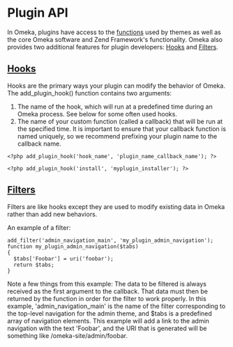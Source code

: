 Plugin API
==========



In Omeka, plugins have access to the
[functions](Functions.html "Functions") used by themes as well as the
core Omeka software and Zend Framework's functionality. Omeka also
provides two additional features for plugin developers:
[Hooks](Hooks.html "Hooks") and [Filters](Filters.html "Filters").

[Hooks](Hooks.html "Hooks")
-------------------------------------------------------------------------

Hooks are the primary ways your plugin can modify the behavior of Omeka.
The add\_plugin\_hook() function contains two arguments:

1.  The name of the hook, which will run at a predefined time during an
    Omeka process. See below for some often used hooks.
2.  The name of your custom function (called a callback) that will be
    run at the specified time. It is important to ensure that your
    callback function is named uniquely, so we recommend prefixing your
    plugin name to the callback name.


``` {.de1}
<?php add_plugin_hook('hook_name', 'plugin_name_callback_name'); ?>
```



``` {.de1}
<?php add_plugin_hook('install', 'myplugin_installer'); ?>
```

[Filters](Filters.html "Filters") 
---------------------------------------------------------------------------------

Filters are like hooks except they are used to modify existing data in
Omeka rather than add new behaviors.

An example of a filter:

``` {.de1}
add_filter('admin_navigation_main', 'my_plugin_admin_navigation');
function my_plugin_admin_navigation($tabs)
{
  $tabs['Foobar'] = uri('foobar');
  return $tabs;
}
```


Note a few things from this example: The data to be filtered is always
received as the first argument to the callback. That data must then be
returned by the function in order for the filter to work properly. In
this example, 'admin\_navigation\_main' is the name of the filter
corresponding to the top-level navigation for the admin theme, and
\$tabs is a predefined array of navigation elements. This example will
add a link to the admin navigation with the text 'Foobar', and the URI
that is generated will be something like /omeka-site/admin/foobar.

